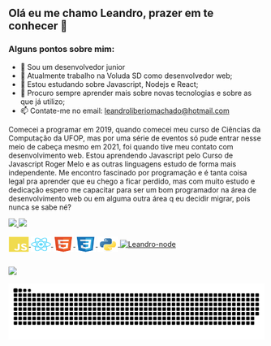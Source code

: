 ## Olá eu me chamo Leandro, prazer em te conhecer 👋

### Alguns pontos sobre mim:

- 💁 Sou um desenvolvedor junior
- 🔭 Atualmente trabalho na Voluda SD como desenvolvedor web;
- 🌱 Estou estudando sobre Javascript, Nodejs e React;
- 🌟 Procuro sempre aprender mais sobre novas tecnologias e sobre as que já utilizo;
- 📫 Contate-me no email: leandroliberiomachado@hotmail.com

Comecei a programar em 2019, quando comecei meu curso de Ciências da Computação da UFOP, mas por uma série de eventos só pude entrar nesse meio de cabeça mesmo em 2021, foi quando tive meu contato com desenvolvimento web. Estou aprendendo Javascript pelo Curso de Javascript Roger Melo e as outras linguagens estudo de forma mais independente. Me encontro fascinado por programação e é tanta coisa legal pra aprender que eu chego a ficar perdido, mas com muito estudo e dedicação espero me capacitar para ser um bom programador na área de desenvolvimento web ou em alguma outra área q eu decidir migrar, pois nunca se sabe né?

<div>
  <a href="https://github.com/Jamajal">
  <img height="180em" src="https://github-readme-stats.vercel.app/api?username=Jamajal&show_icons=true&theme=tokyonight&include_all_commits=true&count_private=true"/>
  <img height="180em" src="https://github-readme-stats.vercel.app/api/top-langs/?username=Jamajal&layout=compact&langs_count=7&theme=tokyonight"/>
</div>
  
<div style="display: inline_block"><br>
  <img align="center" alt="Rafa-Js" height="30" width="40" src="https://raw.githubusercontent.com/devicons/devicon/master/icons/javascript/javascript-plain.svg">
  <img align="center" alt="Rafa-React" height="30" width="40" src="https://raw.githubusercontent.com/devicons/devicon/master/icons/react/react-original.svg">
  <img align="center" alt="Rafa-HTML" height="30" width="40" src="https://raw.githubusercontent.com/devicons/devicon/master/icons/html5/html5-original.svg">
  <img align="center" alt="Rafa-CSS" height="30" width="40" src="https://raw.githubusercontent.com/devicons/devicon/master/icons/css3/css3-original.svg">
  <img align="center" alt="Rafa-Python" height="30" width="40" src="https://raw.githubusercontent.com/devicons/devicon/master/icons/python/python-original.svg">
  <img align="center" alt="Leandro-node" height="30" width="40" src="https://cdn.jsdelivr.net/gh/devicons/devicon/icons/nodejs/nodejs-original.svg">
</div>
  
  ##
  
  <a href="https://instagram.com/jamal1leandro" target="_blank"><img src="https://img.shields.io/badge/-Instagram-%23E4405F?style=for-the-badge&logo=instagram&logoColor=white" target="_blank"></a>
  
  ![Snake animation](https://github.com/Jamajal/Jamajal/blob/output/github-contribution-grid-snake.svg)
